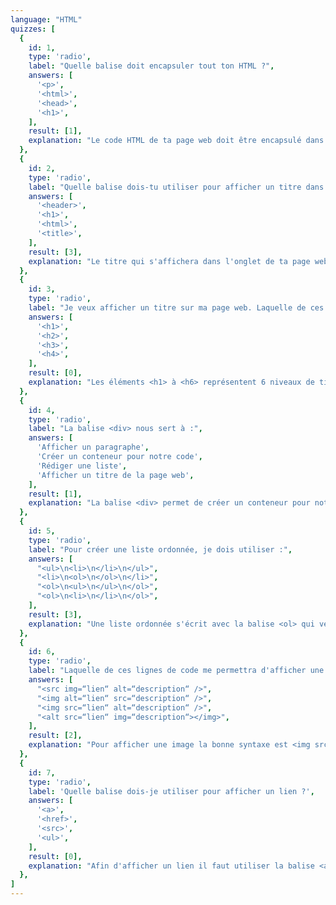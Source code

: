 ```yaml
---
language: "HTML"
quizzes: [
  {
    id: 1,
    type: 'radio',
    label: "Quelle balise doit encapsuler tout ton HTML ?",
    answers: [
      '<p>',
      '<html>',
      '<head>',
      '<h1>',
    ],
    result: [1],
    explanation: "Le code HTML de ta page web doit être encapsulé dans la balise <html>"
  },
  {
    id: 2,
    type: 'radio',
    label: "Quelle balise dois-tu utiliser pour afficher un titre dans l'onglet de ta page web ?",
    answers: [
      '<header>',
      '<h1>',
      '<html>',
      '<title>',
    ],
    result: [3],
    explanation: "Le titre qui s'affichera dans l'onglet de ta page web doit être écrit dans la balise <title>"
  },
  {
    id: 3,
    type: 'radio',
    label: "Je veux afficher un titre sur ma page web. Laquelle de ces balises est la plus importante ?",
    answers: [
      '<h1>',
      '<h2>',
      '<h3>',
      '<h4>',
    ],
    result: [0],
    explanation: "Les éléments <h1> à <h6> représentent 6 niveaux de titres dans un document, <h1> étant le plus important et <h6> étant le moins important."
  },
  {
    id: 4,
    type: 'radio',
    label: "La balise <div> nous sert à :",
    answers: [
      'Afficher un paragraphe',
      'Créer un conteneur pour notre code',
      'Rédiger une liste',
      'Afficher un titre de la page web',
    ],
    result: [1],
    explanation: "La balise <div> permet de créer un conteneur pour notre code"
  },
  {
    id: 5,
    type: 'radio',
    label: "Pour créer une liste ordonnée, je dois utiliser :",
    answers: [
      "<ul>\n<li>\n</li>\n</ul>",
      "<li>\n<ol>\n</ol>\n</li>",
      "<ol>\n<ul>\n</ul>\n</ol>",
      "<ol>\n<li>\n</li>\n</ol>",
    ],
    result: [3],
    explanation: "Une liste ordonnée s'écrit avec la balise <ol> qui veut dire ordered list, qui contiendra des <li> pour chaque éléments de la liste"
  },
  {
    id: 6,
    type: 'radio',
    label: "Laquelle de ces lignes de code me permettra d'afficher une image ?",
    answers: [
      "<src img=“lien“ alt=“description“ />",
      "<img alt=“lien“ src=“description“ />",
      "<img src=“lien“ alt=“description“ />",
      "<alt src=“lien“ img=“description“></img>",
    ],
    result: [2],
    explanation: "Pour afficher une image la bonne syntaxe est <img src=\"lien\" alt=\"description\" /> c'est une balise auto-fermante"
  },
  {
    id: 7,
    type: 'radio',
    label: 'Quelle balise dois-je utiliser pour afficher un lien ?',
    answers: [
      '<a>',
      '<href>',
      '<src>',
      '<ul>',
    ],
    result: [0],
    explanation: "Afin d'afficher un lien il faut utiliser la balise <a>"
  },
]
---
```

